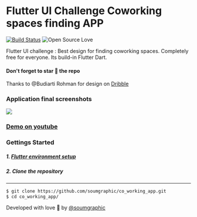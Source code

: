 # Flutter UI Challenge Coworking spaces finding APP
[![Build Status](https://travis-ci.org/joemccann/dillinger.svg?branch=master)](https://travis-ci.org/joemccann/dillinger) ![Open Source Love](https://badges.frapsoft.com/os/v2/open-source.svg?v=103)

Flutter UI challenge : Best design for finding coworking spaces.
Completely free for everyone. Its build-in Flutter Dart.

#### Don't forget to star 🌟 the repo

Thanks to @Budiarti Rohman for design on [Dribble](https://dribbble.com/shots/10702991-Co-working-App-UI-Design)
### Application final screenshots
![](https://github.com/soumgraphic/co_working_app/blob/master/Screenshots/Coworking%20app%20mockup.jpg?raw=true)
### [Demo on youtube](https://youtu.be/5CD7jiobJLs)
### Gettings Started
##### 1. [Flutter environment setup](https://flutter.dev/docs/get-started/install)
##### 2. Clone the repository
---
```sh
$ git clone https://github.com/soumgraphic/co_working_app.git
$ cd co_working_app/
```
Developed with love 💖 by [@soumgraphic](https://github.com/soumgraphic/)
